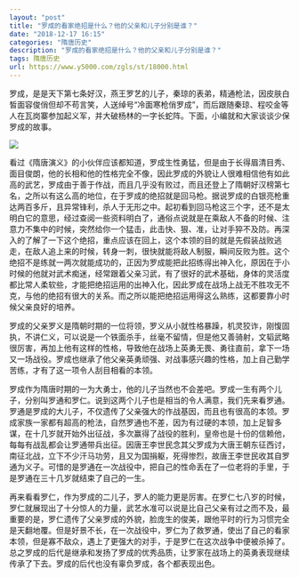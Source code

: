 ```yaml
---
layout: "post"
title: "罗成的看家绝招是什么？他的父亲和儿子分别是谁？"
date: "2018-12-17 16:15"
categories: "隋唐历史"
description: "罗成的看家绝招是什么？他的父亲和儿子分别是谁？"
tags: 隋唐历史
url: https://www.y5000.com/zgls/st/18000.html
---
```






罗成，是是天下第七条好汉，燕王罗艺的儿子，秦琼的表弟，精通枪法，因皮肤白皙面容俊俏但却不苟言笑，人送绰号“冷面寒枪俏罗成”，而后跟随秦琼、程咬金等人在瓦岗寨参加起义军，并大破杨林的一字长蛇阵。下面，小编就和大家谈谈少保罗成的故事。

![](https://img.y5000.com/uploads/allimg/170328/100522D01-0.jpg)

看过《隋唐演义》的小伙伴应该都知道，罗成生性勇猛，但是由于长得眉清目秀、面目俊朗，他的长相和他的性格完全不像，因此罗成的外貌让人很难相信他有如此高的武艺，罗成由于善于作战，而且几乎没有败过，而且还登上了隋朝好汉榜第七名，之所以有这么高的地位，在于罗成的绝招就是回马枪。据说罗成的白银亮枪重达两百多斤，且异常锋利，杀人于无形之中。起初看到回马枪这三个字，还不是太明白它的意思，经过查阅一些资料明白了，通俗点说就是在乘敌人不备的时候、注意力不集中的时候，突然给你一个猛击，此击快、狠、准，让对手猝不及防。再深入的了解了一下这个绝招，重点应该在回上，这个本领的目的就是先假装战败逃走，在敌人追上来的时候，转身一刺，很快就能将敌人制服，瞬间反败为胜。这个绝招不是练就一两次就能成功的，正因为罗成能把此招练得出神入化，原因在于小时候的他就对武术痴迷，经常跟着父亲习武，有了很好的武术基础，身体的灵活度都比常人柔软些，才能把绝招运用的出神入化，因此罗成在战场上战无不胜攻无不克，与他的绝招有很大的关系。而之所以能把绝招运用得这么熟练，这都要靠小时候父亲良好的培养。

罗成的父亲罗义是隋朝时期的一位将领，罗义从小就性格暴躁，机灵狡诈，刚愎固执，不讲仁义，可以说是一个铁面杀手，丝毫不留情，但是他又善骑射，文韬武略很厉害，再加上他有这样的性格，导致他在战场上英勇无畏、勇往直前，拿下一场又一场战役。罗成也继承了他父亲英勇顽强、对战事感兴趣的性格，加上自己勤学苦练，才有了这一项令人刮目相看的本领。

罗成作为隋唐时期的一为大勇士，他的儿子当然也不会差吧。罗成一生有两个儿子，分别叫罗通和罗仁。说到这两个儿子也是相当的令人满意，我们先来看罗通。罗通是罗成的大儿子，不仅遗传了父亲强大的作战基因，而且也有很高的本领。罗成家族一家都有超高的枪法，自然罗通也不差，因为有过硬的本领，加上足智多谋，在十几岁就开始外出征战，多次赢得了战役的胜利，皇帝也是十份的信赖他，每每有战乱都会让罗通带兵出征。因唐王李世民念其父罗成为大唐王朝东征西讨，南征北战，立下不少汗马功劳，且又为国捐躯，死得惨烈，故唐王李世民收其自罗通为义子。可惜的是罗通在一次战役中，把自己的性命丢在了一位老将的手里，于是罗通在三十几岁就结束了自己的一生。

再来看看罗仁，作为罗成的二儿子，罗人的能力更是厉害。在罗仁七八岁的时候，罗仁就展现出了十分惊人的力量，武艺水准可以说是比自己父亲有过之而不及，最重要的是，罗仁遗传了父亲罗成的外貌，脸庞生的俊美，跟他平时的行为习惯完全是天翻地覆。但是好景不长，在一次战役中，罗仁为了救罗通，使出了自己的看家本领，但是寡不敌众，遇上了更强大的对手，于是罗仁在这次战争中便被杀掉了。总之罗成的后代是继承和发扬了罗成的优秀品质，让罗家在战场上的英勇表现继续传承了下去。罗成的后代也没有辜负罗成，各个都表现出色。
